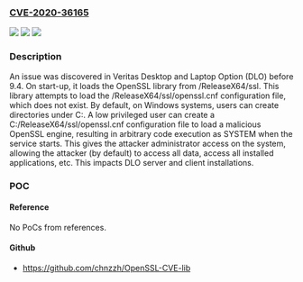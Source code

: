 ### [CVE-2020-36165](https://cve.mitre.org/cgi-bin/cvename.cgi?name=CVE-2020-36165)
![](https://img.shields.io/static/v1?label=Product&message=n%2Fa&color=blue)
![](https://img.shields.io/static/v1?label=Version&message=n%2Fa&color=blue)
![](https://img.shields.io/static/v1?label=Vulnerability&message=n%2Fa&color=brighgreen)

### Description

An issue was discovered in Veritas Desktop and Laptop Option (DLO) before 9.4. On start-up, it loads the OpenSSL library from /ReleaseX64/ssl. This library attempts to load the /ReleaseX64/ssl/openssl.cnf configuration file, which does not exist. By default, on Windows systems, users can create directories under C:\. A low privileged user can create a C:/ReleaseX64/ssl/openssl.cnf configuration file to load a malicious OpenSSL engine, resulting in arbitrary code execution as SYSTEM when the service starts. This gives the attacker administrator access on the system, allowing the attacker (by default) to access all data, access all installed applications, etc. This impacts DLO server and client installations.

### POC

#### Reference
No PoCs from references.

#### Github
- https://github.com/chnzzh/OpenSSL-CVE-lib

